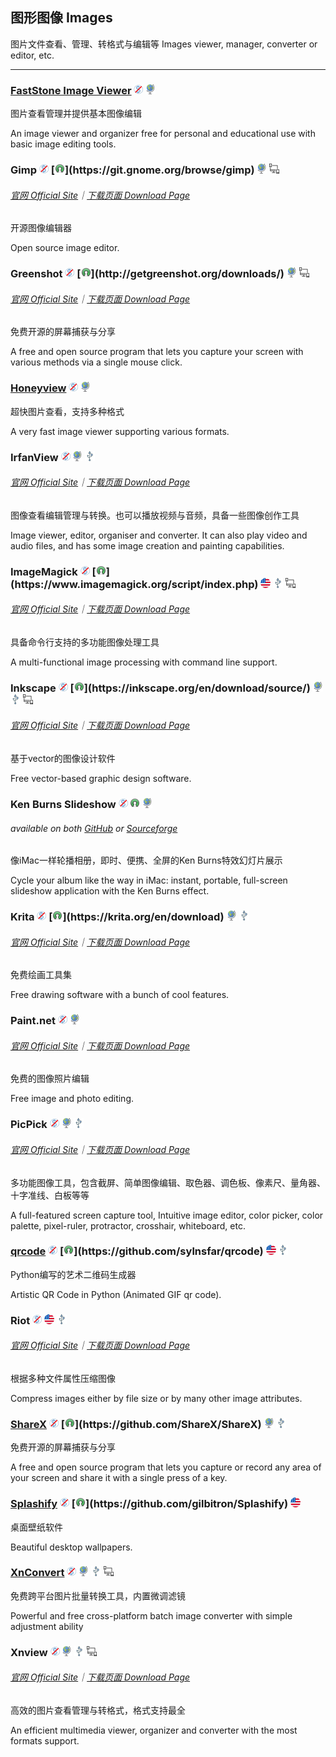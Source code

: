 ## 图形图像   Images

图片文件查看、管理、转格式与编辑等   Images viewer, manager, converter or editor, etc.

---

### [FastStone Image Viewer](http://www.faststone.org/) ![](/assets/图片2.png) ![](/assets/earth-globe.png)

图片查看管理并提供基本图像编辑

An image viewer and organizer free for personal and educational use with basic image editing tools.

### Gimp ![](/assets/图片2.png) [![](/assets/open-source-icon.png "GPL@GNOME.org: https://git.gnome.org/browse/gimp")](https://git.gnome.org/browse/gimp) ![](/assets/earth-globe.png) ![](/assets/multi_platform.png)

###### [官网 Official Site](https://www.gimp.org/)｜[下载页面 Download Page](https://www.gimp.org/downloads/)

开源图像编辑器

Open source image editor.

### Greenshot ![](/assets/图片2.png) [![](/assets/open-source-icon.png "NO LISENCE@GitHub/BitBucket: http://getgreenshot.org/downloads/")](http://getgreenshot.org/downloads/) ![](/assets/earth-globe.png) ![](/assets/multi_platform.png)

###### [官网 Official Site](http://getgreenshot.org/)｜[下载页面 Download Page](http://getgreenshot.org/downloads/)

免费开源的屏幕捕获与分享

A free and open source program that lets you capture your screen with various methods via a single mouse click.

### [Honeyview](http://www.bandisoft.com/honeyview/) ![](/assets/图片2.png) ![](/assets/earth-globe.png)

超快图片查看，支持多种格式

A very fast image viewer supporting various formats.

### IrfanView ![](/assets/图片2.png) ![](/assets/earth-globe.png) ![](/assets/usb.png)

###### [官网 Official Site](http://www.irfanview.com/)｜[下载页面 Download Page](http://www.irfanview.com/main_download_engl.htm)

图像查看编辑管理与转换。也可以播放视频与音频，具备一些图像创作工具

Image viewer, editor, organiser and converter. It can also play video and audio files, and has some image creation and painting capabilities.

### ImageMagick ![](/assets/图片2.png) [![](/assets/open-source-icon.png "Apache 2.0@GitHub/GitLab: https://www.imagemagick.org/script/index.php")](https://www.imagemagick.org/script/index.php) ![](/assets/united-states.png) ![](/assets/usb.png) ![](/assets/multi_platform.png)

###### [官网 Official Site](https://www.imagemagick.org/script/index.php)｜[下载页面 Download Page](https://www.imagemagick.org/script/download.php)

具备命令行支持的多功能图像处理工具

A multi-functional image processing with command line support.

### Inkscape ![](/assets/图片2.png) [![](/assets/open-source-icon.png "GPL@inkscape.org: https://inkscape.org/en/download/source/")](https://inkscape.org/en/download/source/) ![](/assets/earth-globe.png) ![](/assets/usb.png) ![](/assets/multi_platform.png)

###### [官网 Official Site](https://inkscape.org/en/)｜[下载页面 Download Page](https://inkscape.org/en/download/windows/)

基于vector的图像设计软件

Free vector-based graphic design software.

### Ken Burns Slideshow ![](/assets/图片2.png) ![](/assets/open-source-icon.png "NO LISENCE@GitHub/Sourceforge") ![](/assets/earth-globe.png)

###### available on both [GitHub](https://github.com/changbowen/Ken-Burns-Slideshow) or [Sourceforge](https://sourceforge.net/projects/ken-burns-slideshow/)

像iMac一样轮播相册，即时、便携、全屏的Ken Burns特效幻灯片展示

Cycle your album like the way in iMac: instant, portable, full-screen slideshow application with the Ken Burns effect.

### Krita ![](/assets/图片2.png) [![](/assets/open-source-icon.png "GPL 3.0@krita.org: https://krita.org/en/download")](https://krita.org/en/download) ![](/assets/earth-globe.png) ![](/assets/usb.png)

###### [官网 Official Site](https://krita.org/en/)｜[下载页面 Download Page](https://krita.org/en/download/krita-desktop/)

免费绘画工具集

Free drawing software with a bunch of cool features.

### Paint.net ![](/assets/图片2.png) ![](/assets/earth-globe.png)

###### [官网 Official Site](https://www.getpaint.net/index.html)｜[下载页面 Download Page](https://www.getpaint.net/download.html)

免费的图像照片编辑

Free image and photo editing.

### PicPick ![](/assets/图片2.png) ![](/assets/earth-globe.png) ![](/assets/usb.png)

###### [官网 Official Site](http://ngwin.com/picpick)｜[下载页面 Download Page](http://ngwin.com/picpick/download)

多功能图像工具，包含截屏、简单图像编辑、取色器、调色板、像素尺、量角器、十字准线、白板等等

A full-featured screen capture tool, Intuitive image editor, color picker, color palette, pixel-ruler, protractor, crosshair, whiteboard, etc.

### [**qrcode**](https://github.com/sylnsfar/qrcode) ![](/assets/图片2.png) [![](/assets/open-source-icon.png "GPL 3.0@GitHub: https://github.com/sylnsfar/qrcode")](https://github.com/sylnsfar/qrcode) ![](/assets/united-states.png) ![](/assets/usb.png)

Python编写的艺术二维码生成器

Artistic QR Code in Python \(Animated GIF qr code\).

### Riot ![](/assets/图片2.png) ![](/assets/united-states.png) ![](/assets/usb.png)

###### [官网 Official Site](http://luci.criosweb.ro/riot/)｜[下载页面 Download Page](http://luci.criosweb.ro/riot/download/)

根据多种文件属性压缩图像

Compress images either by file size or by many other image attributes.

### [ShareX](https://getsharex.com/) ![](/assets/图片2.png) [![](/assets/open-source-icon.png "GPL 3.0@GitHub: https://github.com/ShareX/ShareX")](https://github.com/ShareX/ShareX) ![](/assets/earth-globe.png) ![](/assets/usb.png)

免费开源的屏幕捕获与分享

A free and open source program that lets you capture or record any area of your screen and share it with a single press of a key.

### [Splashify](https://splashify.net/) ![](/assets/图片2.png) [![](/assets/open-source-icon.png "MIT@GitHub: https://github.com/gilbitron/Splashify")](https://github.com/gilbitron/Splashify) ![](/assets/united-states.png)

桌面壁纸软件

Beautiful desktop wallpapers.

### [XnConvert](http://www.xnview.com/en/xnconvert/) ![](/assets/图片2.png) ![](/assets/earth-globe.png) ![](/assets/usb.png) ![](/assets/multi_platform.png)

免费跨平台图片批量转换工具，内置微调滤镜

Powerful and free cross-platform batch image converter with simple adjustment ability

### Xnview ![](/assets/图片2.png) ![](/assets/earth-globe.png) ![](/assets/usb.png) ![](/assets/multi_platform.png)

###### [官网 Official Site](http://www.xnview.com/en/)｜[下载页面 Download Page](http://www.xnview.com/en/xnview/#downloads)

高效的图片查看管理与转格式，格式支持最全

An efficient multimedia viewer, organizer and converter with the most formats support.

